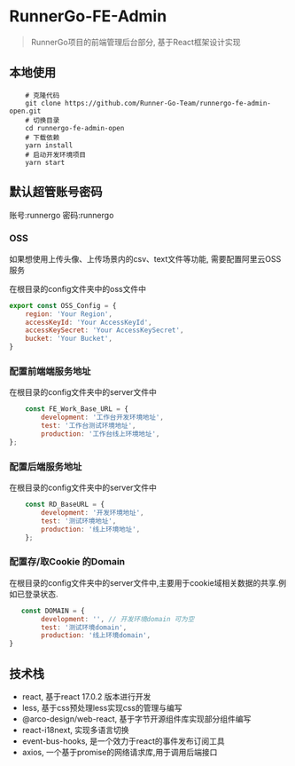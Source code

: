 # RunnerGo-FE-Admin

> RunnerGo项目的前端管理后台部分, 基于React框架设计实现

## 本地使用

```shell
    # 克隆代码
    git clone https://github.com/Runner-Go-Team/runnergo-fe-admin-open.git
    # 切换目录
    cd runnergo-fe-admin-open
    # 下载依赖
    yarn install
    # 启动开发环境项目
    yarn start
```

## 默认超管账号密码
账号:runnergo
密码:runnergo

### OSS

如果想使用上传头像、上传场景内的csv、text文件等功能, 需要配置阿里云OSS服务

在根目录的config文件夹中的oss文件中

```js
export const OSS_Config = {
    region: 'Your Region',
    accessKeyId: 'Your AccessKeyId',
    accessKeySecret: 'Your AccessKeySecret',
    bucket: 'Your Bucket',
}
```

### 配置前端端服务地址

在根目录的config文件夹中的server文件中

```js
    const FE_Work_Base_URL = {
        development: '工作台开发环境地址',
        test: '工作台测试环境地址',
        production: '工作台线上环境地址',
};
```

### 配置后端服务地址

在根目录的config文件夹中的server文件中

```js
    const RD_BaseURL = {
        development: '开发环境地址',
        test: '测试环境地址',
        production: '线上环境地址',
    };
```

### 配置存/取Cookie 的Domain

在根目录的config文件夹中的server文件中,主要用于cookie域相关数据的共享.例如已登录状态.

```js
   const DOMAIN = {
        development: '', // 开发环境domain 可为空
        test: '测试环境domain',
        production: '线上环境domain',
}
```

## 技术栈

- react, 基于react 17.0.2 版本进行开发
- less, 基于css预处理less实现css的管理与编写
- @arco-design/web-react, 基于字节开源组件库实现部分组件编写
- react-i18next, 实现多语言切换
- event-bus-hooks, 是一个效力于react的事件发布订阅工具
- axios, 一个基于promise的网络请求库,用于调用后端接口


